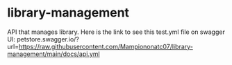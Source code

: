 # library-management
API that manages library.
 Here is the link to see this test.yml file on swagger UI: petstore.swagger.io/?url=https://raw.githubusercontent.com/Mampiononatc07/library-management/main/docs/api.yml
